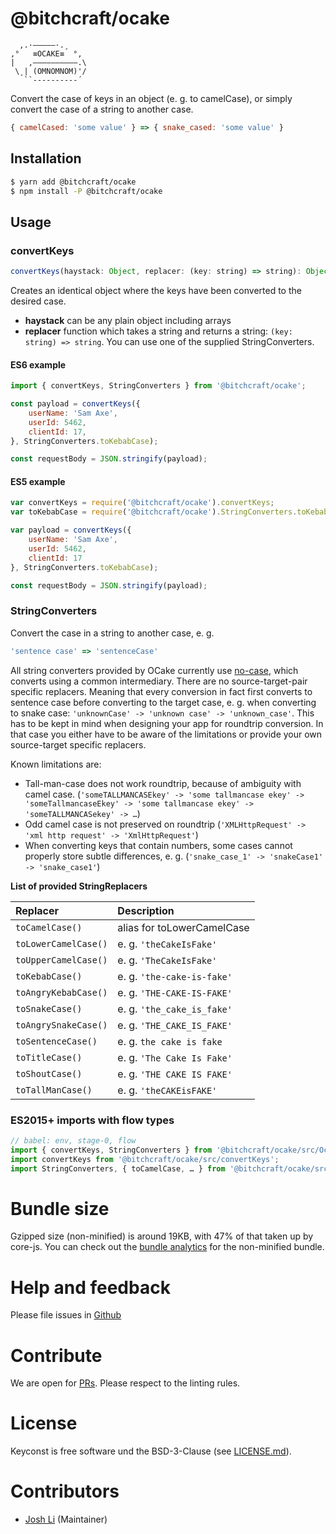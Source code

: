# @bitchcraft/ocake

```
  ,.·——–——·.¸
,°   ≡OCAKE≡  °,
|   ,––––––––––.\
 \¸| (OMNOMNOM)'/
   ``----------´
```

Convert the case of keys in an object (e. g. to camelCase), or simply convert the case of a string to another case.

```js
{ camelCased: 'some value' } => { snake_cased: 'some value' }
```


## Installation

```sh
$ yarn add @bitchcraft/ocake
$ npm install -P @bitchcraft/ocake
```

## Usage

### convertKeys

```js
convertKeys(haystack: Object, replacer: (key: string) => string): Object
```

Creates an identical object where the keys have been converted to the desired case.

* **haystack** can be any plain object including arrays
* **replacer** function which takes a string and returns a string: `(key: string) => string`. You can use one of the supplied StringConverters.

#### ES6 example

```js
import { convertKeys, StringConverters } from '@bitchcraft/ocake';

const payload = convertKeys({
    userName: 'Sam Axe',
    userId: 5462,
    clientId: 17,
}, StringConverters.toKebabCase);

const requestBody = JSON.stringify(payload);
```

#### ES5 example

```js
var convertKeys = require('@bitchcraft/ocake').convertKeys;
var toKebabCase = require('@bitchcraft/ocake').StringConverters.toKebabCase;

var payload = convertKeys({
    userName: 'Sam Axe',
    userId: 5462,
    clientId: 17
}, StringConverters.toKebabCase);

const requestBody = JSON.stringify(payload);
```

### StringConverters

Convert the case in a string to another case, e. g.
```js
'sentence case' => 'sentenceCase'
```

All string converters provided by OCake currently use [no-case](https://yarn.pm/no-case), which converts using a common intermediary. There are no source-target-pair specific replacers. Meaning that every conversion in fact first converts to sentence case before converting to the target case, e. g. when converting to snake case: `'unknownCase' -> 'unknown case' -> 'unknown_case'`. This has to be kept in mind when designing your app for roundtrip conversion. In that case you either have to be aware of the limitations or provide your own source-target specific replacers.

Known limitations are:

* Tall-man-case does not work roundtrip, because of ambiguity with camel case. (`'someTALLMANCASEkey' -> 'some tallmancase ekey' -> 'someTallmancaseEkey' -> 'some tallmancase ekey' -> 'someTALLMANCASekey' -> …`)
* Odd camel case is not preserved on roundtrip (`'XMLHttpRequest' -> 'xml http request' -> 'XmlHttpRequest'`)
* When converting keys that contain numbers, some cases cannot properly store subtle differences, e. g. (`'snake_case_1' -> 'snakeCase1' -> 'snake_case1'`)

**List of provided StringReplacers**

| Replacer             | Description                |
|:-------------------- |:-------------------------- |
| `toCamelCase()`      | alias for toLowerCamelCase |
| `toLowerCamelCase()` | e. g. `'theCakeIsFake'`    |
| `toUpperCamelCase()` | e. g. `'TheCakeIsFake'`    |
| `toKebabCase()`      | e. g. `'the-cake-is-fake'` |
| `toAngryKebabCase()` | e. g. `'THE-CAKE-IS-FAKE'` |
| `toSnakeCase()`      | e. g. `'the_cake_is_fake'` |
| `toAngrySnakeCase()` | e. g. `'THE_CAKE_IS_FAKE'` |
| `toSentenceCase()`   | e. g. `the cake is fake`   |
| `toTitleCase()`      | e. g. `'The Cake Is Fake'` |
| `toShoutCase()`      | e. g. `'THE CAKE IS FAKE'` |
| `toTallManCase()`    | e. g. `'theCAKEisFAKE'`    |

### ES2015+ imports with flow types

```js
// babel: env, stage-0, flow
import { convertKeys, StringConverters } from '@bitchcraft/ocake/src/Ocake';
import convertKeys from '@bitchcraft/ocake/src/convertKeys';
import StringConverters, { toCamelCase, … } from '@bitchcraft/ocake/src/StringConverters';
```

# Bundle size

Gzipped size (non-minified) is around 19KB, with 47% of that taken up by core-js. You can check out the [bundle analytics](./lib/es5-bundle-analytics.html) for the non-minified bundle.

# Help and feedback

Please file issues in [Github](https://github.com/@bitchcraft/ocake/issues)

# Contribute

We are open for [PRs](https://github.com/@bitchcraft/ocake/pulls). Please respect to the linting rules.

# License

Keyconst is free software und the BSD-3-Clause (see [LICENSE.md](./LICENSE.md)).

# Contributors

- [Josh Li](https://github.com/maddrag0n) (Maintainer)
